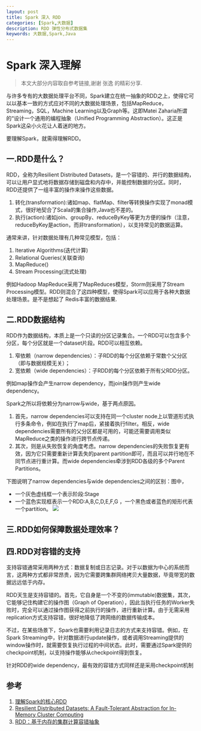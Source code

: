 ```yaml
---
layout: post
title: Spark 深入 RDD
categories: [Spark,大数据]
description: RDD 弹性分布式数据集
keywords: 大数据,Spark,Java
---
```


# Spark 深入理解

>本文大部分内容取自参考链接,谢谢 张逸 的精彩分享.

与许多专有的大数据处理平台不同，Spark建立在统一抽象的RDD之上，使得它可以以基本一致的方式应对不同的大数据处理场景，包括MapReduce，Streaming，SQL，Machine Learning以及Graph等。这即Matei Zaharia所谓的“设计一个通用的编程抽象（Unified Programming Abstraction）。这正是Spark这朵小火花让人着迷的地方。

要理解Spark，就需得理解RDD。

## 一.RDD是什么？
RDD，全称为Resilient Distributed Datasets，是一个容错的、并行的数据结构，可以让用户显式地将数据存储到磁盘和内存中，并能控制数据的分区。同时，RDD还提供了一组丰富的操作来操作这些数据。

1. 转化(transformation):诸如map、flatMap、filter等转换操作实现了monad模式，很好地契合了Scala的集合操作,Java也不差的。
2. 执行(action):诸如join、groupBy、reduceByKey等更为方便的操作（注意，reduceByKey是action，而非transformation），以支持常见的数据运算。

通常来讲，针对数据处理有几种常见模型，包括：

1. Iterative Algorithms(迭代计算)
2. Relational Queries(关联查询)
3. MapReduce()
4. Stream Processing(流式处理)

例如Hadoop MapReduce采用了MapReduces模型，Storm则采用了Stream Processing模型。RDD则混合了这四种模型，使得Spark可以应用于各种大数据处理场景。是不是想起了 Redis丰富的数据结果.

## 二.RDD数据结构
RDD作为数据结构，本质上是一个只读的分区记录集合。一个RDD可以包含多个分区，每个分区就是一个dataset片段。RDD可以相互依赖。

1. 窄依赖（narrow dependencies）：子RDD的每个分区依赖于常数个父分区（即与数据规模无关）；
2. 宽依赖（wide dependencies）：子RDD的每个分区依赖于所有父RDD分区。

例如map操作会产生narrow dependency，而join操作则产生wide dependency。

Spark之所以将依赖分为narrow与wide，基于两点原因。

1. 首先，narrow dependencies可以支持在同一个cluster node上以管道形式执行多条命令，例如在执行了map后，紧接着执行filter。相反，wide dependencies需要所有的父分区都是可用的，可能还需要调用类似MapReduce之类的操作进行跨节点传递。
2. 其次，则是从失败恢复的角度考虑。narrow dependencies的失败恢复更有效，因为它只需要重新计算丢失的parent partition即可，而且可以并行地在不同节点进行重计算。而wide dependencies牵涉到RDD各级的多个Parent Partitions。

下图说明了narrow dependencies与wide dependencies之间的区别：图中，

- 一个灰色虚线框一个表示阶段:Stage 
- 一个蓝色实现框表示一个RDD:A,B,C,D,E,F,G
，一个黑色或者蓝色的矩形代表一个partition。
![](http://cdn3.infoqstatic.com/statics_s2_20170228-0434_4/resource/articles/spark-core-rdd/zh/resources/1rdd_stage.jpg)

## 三.RDD如何保障数据处理效率？

## 四.RDD对容错的支持
支持容错通常采用两种方式：数据复制或日志记录。对于以数据为中心的系统而言，这两种方式都非常昂贵，因为它需要跨集群网络拷贝大量数据，毕竟带宽的数据远远低于内存。

RDD天生是支持容错的。首先，它自身是一个不变的(immutable)数据集，其次，它能够记住构建它的操作图（Graph of Operation），因此当执行任务的Worker失败时，完全可以通过操作图获得之前执行的操作，进行重新计算。由于无需采用replication方式支持容错，很好地降低了跨网络的数据传输成本。

不过，在某些场景下，Spark也需要利用记录日志的方式来支持容错。例如，在Spark Streaming中，针对数据进行update操作，或者调用Streaming提供的window操作时，就需要恢复执行过程的中间状态。此时，需要通过Spark提供的checkpoint机制，以支持操作能够从checkpoint得到恢复。

针对RDD的wide dependency，最有效的容错方式同样还是采用checkpoint机制



## 参考
1. [理解Spark的核心RDD](http://www.infoq.com/cn/articles/spark-core-rdd)
2. [Resilient Distributed Datasets: A Fault-Tolerant Abstraction for In-Memory Cluster Computing](chrome-extension://ikhdkkncnoglghljlkmcimlnlhkeamad/pdf-viewer/web/viewer.html?file=http%3A%2F%2Flitaotao.github.io%2Ffiles%2Fspark-rdd-paper.pdf)
3. [RDD：基于内存的集群计算容错抽象](http://shiyanjun.cn/archives/744.html)